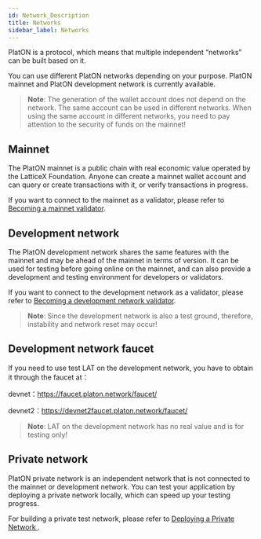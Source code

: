 ```yaml
---
id: Network_Description
title: Networks
sidebar_label: Networks
---
```


PlatON is a protocol, which means that multiple independent “networks” can be built based on it.

You can use different PlatON networks depending on your purpose. PlatON mainnet and PlatON development network is currently available.

> **Note**: The generation of the wallet account does not depend on the network. The same account can be used in different networks. When using the same account in different networks, you need to pay attention to the security of funds on the mainnet!

## Mainnet
The PlatON mainnet is a public chain with real economic value operated by the LatticeX Foundation. Anyone can create a mainnet wallet account and can query or create transactions with it, or verify transactions in progress.

If you want to connect to the mainnet as a validator, please refer to [Becoming a mainnet validator](/docs/en/Become_PlatON_Main_Verification).

## Development network
The PlatON development network shares the same features with the mainnet and may be ahead of the mainnet in terms of version. It can be used for testing before going online on the mainnet, and can also provide a development and testing environment for developers or validators.

If you want to connect to the development network as a validator, please refer to [Becoming a development network validator](/docs/en/Become_PlatON_Dev_Verification).

> **Note**: Since the development network is also a test ground, therefore, instability and network reset may occur!

## Development network faucet

If you need to use test LAT on the development network, you have to obtain it through the faucet at：

devnet：https://faucet.platon.network/faucet/

devnet2：https://devnet2faucet.platon.network/faucet/

> **Note**: LAT on the development network has no real value and is for testing only!

## Private network
PlatON private network is an independent network that is not connected to the mainnet or development network. You can test your application by deploying a private network locally, which can speed up your testing progress.

For building a private test network, please refer to [Deploying a Private Network ](/docs/en/Build_Private_Chain).
